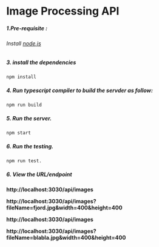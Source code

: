 # Image Processing API

##### 1.**Pre-requisite** :
###### Install [node.js](https://nodejs.org/)

##### 3. install the dependencies
```
npm install
```
##### 4. Run typescript compiler to build the servder as follow:
```
npm run build
```

##### 5. Run the server.
```
npm start
```

##### 6. Run the testing.
```
npm run test.
```

#####  6. View the URL/endpoint
**http://localhost:3030/api/images**

**http://localhost:3030/api/images?fileName=fjord.jpg&width=400&height=400**

**http://localhost:3030/api/images**

**http://localhost:3030/api/images?fileName=blabla.jpg&width=400&height=400**
